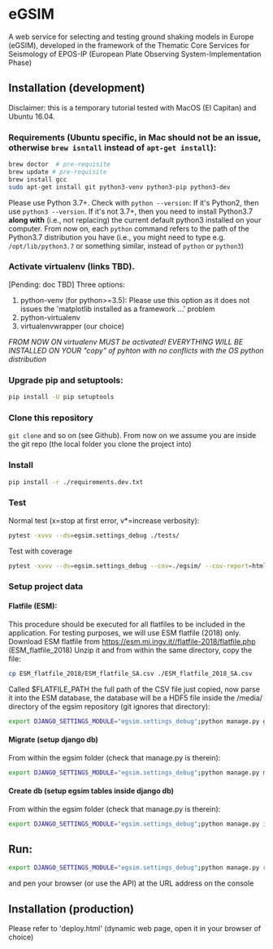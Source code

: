 # eGSIM
A web service for selecting and testing  ground shaking models in Europe (eGSIM), developed
in the framework of the  Thematic Core Services for Seismology of EPOS-IP
(European Plate Observing  System-Implementation Phase)

## Installation (development)

Disclaimer: this is a temporary tutorial tested with MacOS (El Capitan) and Ubuntu 16.04. 

### Requirements (Ubuntu specific, in Mac should not be an issue, otherwise `brew isntall` instead of `apt-get install`):
```bash
brew doctor  # pre-requisite
brew update # pre-requisite
brew install gcc
sudo apt-get install git python3-venv python3-pip python3-dev
```

Please use Python 3.7+. Check with ```python --version```: If it's Python2, then use ```python3 --version```. If it's not 3.7+, then you need to install Python3.7 **along with** (i.e., not replacing) the current default python3 installed on your computer.
From now on, each `python` command refers to the path of the Python3.7 distribution you have (i.e., you might need to type e.g. `/opt/lib/python3.7` or something similar, instead of `python` or `python3`)


### Activate virtualenv (links TBD).
[Pending: doc TBD] Three options:
  1. python-venv (for python>=3.5): Please use this option as it does not issues the 'matplotlib installed as a framework ...' problem
  2. python-virtualenv
  3. virtualenvwrapper (our choice)

*FROM NOW ON virtualenv MUST be activated! EVERYTHING WILL BE INSTALLED ON YOUR "copy" of pyhton with no conflicts with the OS python distribution*

### Upgrade pip and setuptools:
```bash
pip install -U pip setuptools
```

### Clone this repository
`git clone` and so on (see Github). From now on we assume you are inside the git repo (the local folder you clone the project into)


### Install
```bash
pip install -r ./requirements.dev.txt
```

### Test

Normal test (x=stop at first error, v*=increase verbosity):
```bash
pytest -xvvv --ds=egsim.settings_debug ./tests/
```

Test with coverage
```bash
pytest -xvvv --ds=egsim.settings_debug --cov=./egsim/ --cov-report=html ./tests/
```

### Setup project data

#### Flatfile (ESM):
This procedure should be executed for all flatfiles to be included in the application.
For testing purposes, we will use ESM flatfile (2018) only.
Download ESM flatfile from https://esm.mi.ingv.it//flatfile-2018/flatfile.php  (ESM_flatfile_2018)
Unzip it and from within the same directory, copy the file:
```bash
cp ESM_flatfile_2018/ESM_flatfile_SA.csv ./ESM_flatfile_2018_SA.csv
```
Called $FLATFILE_PATH the full path of the CSV file just copied, now parse it into the ESM database, the database will be a HDF5 file inside the /media/ directory of the egsim repository (git ignores that directory):
```bash
export DJANGO_SETTINGS_MODULE="egsim.settings_debug";python manage.py gmdb_esm $FLATFILE_PATH
```

#### Migrate (setup django db)
From within the egsim folder (check that manage.py is therein):
```bash
export DJANGO_SETTINGS_MODULE="egsim.settings_debug";python manage.py migrate
```

#### Create db  (setup egsim tables inside django db)
From within the egsim folder (check that manage.py is therein):
```bash
export DJANGO_SETTINGS_MODULE="egsim.settings_debug";python manage.py initdb
```

## Run:
```bash
export DJANGO_SETTINGS_MODULE="egsim.settings_debug";python manage.py runserver
```
and pen your browser (or use the API) at the URL address on the console 


## Installation (production)

Please refer to 'deploy.html' (dynamic web page, open it in your browser of choice)
